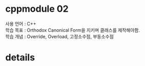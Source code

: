 # cppmodule 02
사용 언어 : C++   
학습 목표 : Orthodox Canonical Form을 지키며 클래스를 제작해야함.  
학습 개념 : Override, Overload, 고정소수점, 부동소수점  

# details
